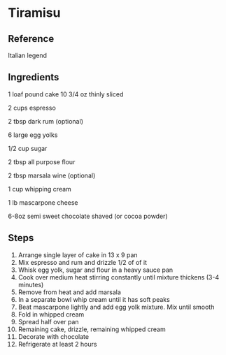 # Tiramisu

## Reference

Italian legend


## Ingredients

1 loaf pound cake 10 3/4 oz thinly sliced

2 cups espresso

2 tbsp dark rum (optional)

6 large egg yolks

1/2 cup sugar

2 tbsp all purpose flour

2 tbsp marsala wine (optional)

1 cup whipping cream

1 lb mascarpone cheese

6-8oz semi sweet chocolate shaved (or cocoa powder)

## Steps

1. Arrange single layer of cake in 13 x 9 pan
2. Mix espresso and rum and drizzle 1/2 of of it
3. Whisk egg yolk, sugar and flour in a heavy sauce pan
4. Cook over medium heat stirring constantly until mixture thickens (3-4 minutes)
5. Remove from heat and add marsala
6. In a separate bowl whip cream until it has soft peaks
7. Beat mascarpone lightly and add egg yolk mixture. Mix until smooth
8. Fold in whipped cream
9. Spread half over pan
10. Remaining cake, drizzle, remaining whipped cream
11. Decorate with chocolate
12. Refrigerate at least 2 hours
